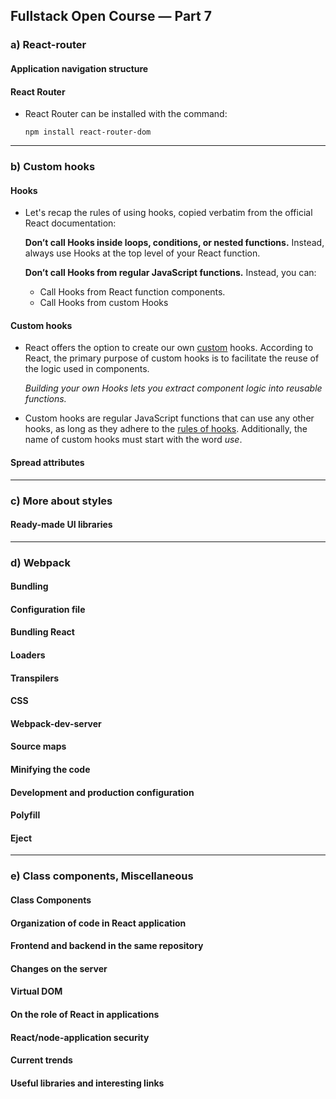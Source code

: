 ## Fullstack Open Course — Part 7

### a) React-router

#### Application navigation structure

#### React Router

* React Router can be installed with the command:

  ```
  npm install react-router-dom
  ```

---

### b) Custom hooks

#### Hooks

* Let's recap the rules of using hooks, copied verbatim from the official React documentation:

  **Don’t call Hooks inside loops, conditions, or nested functions.** Instead, always use Hooks at the top level of your React function.

  **Don’t call Hooks from regular JavaScript functions.** Instead, you can:

  - Call Hooks from React function components.
  - Call Hooks from custom Hooks

#### Custom hooks

* React offers the option to create our own [custom](https://reactjs.org/docs/hooks-custom.html) hooks. According to React, the primary purpose of custom hooks is to facilitate the reuse of the logic used in components.

  _Building your own Hooks lets you extract component logic into reusable functions._

* Custom hooks are regular JavaScript functions that can use any other hooks, as long as they adhere to the [rules of hooks](https://fullstackopen.com/en/part1/a_more_complex_state_debugging_react_apps#rules-of-hooks). Additionally, the name of custom hooks must start with the word *use*.

#### Spread attributes

---

### c) More about styles

#### Ready-made UI libraries

---

### d) Webpack

#### Bundling

#### Configuration file

#### Bundling React

#### Loaders

#### Transpilers

#### CSS

#### Webpack-dev-server

#### Source maps

#### Minifying the code

#### Development and production configuration

#### Polyfill

#### Eject

---

### e) Class components, Miscellaneous

#### Class Components

#### Organization of code in React application

#### Frontend and backend in the same repository

#### Changes on the server

#### Virtual DOM

#### On the role of React in applications

#### React/node-application security

#### Current trends

#### Useful libraries and interesting links


